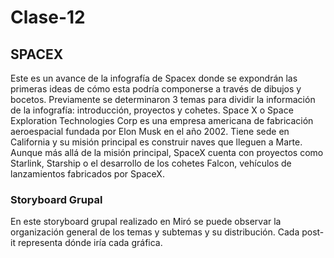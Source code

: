 # Clase-12

## SPACEX

Este es un avance de la infografía de Spacex donde se expondrán las primeras ideas de cómo esta podría componerse a través de dibujos y bocetos. Previamente se determinaron 3 temas para dividir la información de la infografía: introducción, proyectos y cohetes.
Space X o Space Exploration Technologies Corp es una empresa americana de fabricación aeroespacial fundada por Elon Musk en el año 2002. Tiene sede en California y su misión principal es construir naves que lleguen a Marte. Aunque más allá de la misión principal, SpaceX cuenta con proyectos como Starlink, Starship o el desarrollo de los cohetes Falcon, vehículos de lanzamientos fabricados por SpaceX.

### Storyboard Grupal

En este storyboard grupal realizado en Miró se puede observar la organización general de los temas y subtemas y su distribución. Cada post-it representa dónde iría cada gráfica.
